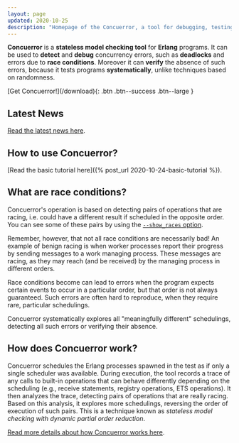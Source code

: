 ```yaml
---
layout: page
updated: 2020-10-25
description: "Homepage of the Concuerror, a tool for debugging, testing and verifying concurrent Erlang programs."
---
```


**Concuerror** is a **stateless model checking tool** for **Erlang**
programs.  It can be used to **detect** and **debug** concurrency
errors, such as **deadlocks** and errors due to **race conditions**.
Moreover it can **verify** the absence of such errors, because it
tests programs **systematically**, unlike techniques based on
randomness.

<div class="animated fadeInDown text-center" markdown="1">
  [Get Concuerror!](/download){: .btn .btn--success .btn--large }
</div>

## Latest News

[Read the latest news here](/news).

## How to use Concuerror?

[Read the basic tutorial here]({% post_url 2020-10-24-basic-tutorial %}).

## What are race conditions?

Concuerror's operation is based on detecting pairs of operations that
are racing, i.e. could have a different result if scheduled in the
opposite order.  You can see some of these pairs by using the
[`--show_races`
option](https://hexdocs.pm/concuerror/concuerror_options.html#show_races_option-0).

Remember, however, that not all race conditions are necessarily bad!
An example of benign racing is when worker processes report their
progress by sending messages to a work managing process.  These
messages are racing, as they may reach (and be received) by the
managing process in different orders.

Race conditions become can lead to errors when the program expects
certain events to occur in a particular order, but that order is not
always guaranteed.  Such errors are often hard to reproduce, when they
require rare, particular schedulings.

Concuerror systematically explores all "meaningfully different"
schedulings, detecting all such errors or verifying their absence.

## How does Concuerror work?

Concuerror schedules the Erlang processes spawned in the test as if
only a single scheduler was available.  During execution, the tool
records a trace of any calls to built-in operations that can behave
differently depending on the scheduling (e.g., receive statements,
registry operations, ETS operations).  It then analyzes the trace,
detecting pairs of operations that are really racing.  Based on this
analysis, it explores more schedulings, reversing the order of
execution of such pairs.  This is a technique known as _stateless
model checking with dynamic partial order reduction_.

[Read more details about how Concuerror works here](/faq/#how-does-concuerror-work-extended).
